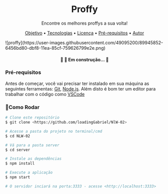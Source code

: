 <h1 align="center">Proffy</h1>
<p align="center">Encontre os melhores proffys a sua volta!</p>
<p align="center">
 <a href="">Objetivo</a> •
 <a href="">Tecnologias</a> • 
 <a href="">Licença</a> • 
 <a href="">Pré-requisitos</a> • 
 <a href="">Autor</a>
</p>
![proffy](https://user-images.githubusercontent.com/49095200/89945852-6456bd80-dbf8-11ea-85cf-759626799e2e.png)

<h4 align="center"> 
	🚧 👷  Em construção...  🚧
</h4>

### Pré-requisitos

Antes de começar, você vai precisar ter instalado em sua máquina as seguintes ferramentas:
[Git](https://git-scm.com), [Node.js](https://nodejs.org/en/). 
Além disto é bom ter um editor para trabalhar com o código como [VSCode](https://code.visualstudio.com/)

### 🎲Como Rodar

```bash
# Clone este repositório
$ git clone <https://github.com/loadingGabriel/NlW-02>

# Acesse a pasta do projeto no terminal/cmd
$ cd NLW-02

# Vá para a pasta server
$ cd server

# Instale as dependências
$ npm install

# Execute a aplicação 
$ npm start

# O servidor inciará na porta:3333 - acesse <http://localhost:3333>
```
